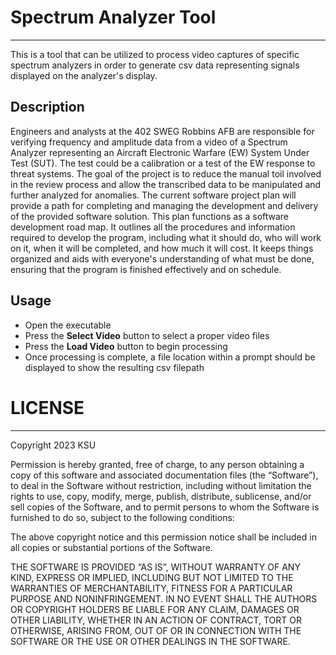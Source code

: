 
# Spectrum Analyzer Tool
___
This is a tool that can be utilized to process video captures of specific spectrum analyzers in order to generate csv data representing signals displayed on the analyzer's display.

## Description
Engineers and analysts at the 402 SWEG Robbins AFB are responsible for verifying frequency and amplitude data from a video of a Spectrum Analyzer representing an Aircraft Electronic Warfare (EW) System Under Test (SUT). The test could be a calibration or a test of the EW response to threat systems. The goal of the project is to reduce the manual toil involved in the review process and allow the transcribed data to be manipulated and further analyzed for anomalies. The current software project plan will provide a path for completing and managing the development and delivery of the provided software solution. This plan functions as a software development road map. It outlines all the procedures and information required to develop the program, including what it should do, who will work on it, when it will be completed, and how much it will cost. It keeps things organized and aids with everyone's understanding of what must be done, ensuring that the program is finished effectively and on schedule.

## Usage
- Open the executable
- Press the **Select Video** button to select a proper video files
- Press the **Load Video** button to begin processing
- Once processing is complete, a file location within a prompt should be displayed to show the resulting csv filepath


# LICENSE
___
Copyright 2023 KSU

Permission is hereby granted, free of charge, to any person obtaining a copy of this software and associated documentation files (the “Software”), to deal in the Software without restriction, including without limitation the rights to use, copy, modify, merge, publish, distribute, sublicense, and/or sell copies of the Software, and to permit persons to whom the Software is furnished to do so, subject to the following conditions:

The above copyright notice and this permission notice shall be included in all copies or substantial portions of the Software.

THE SOFTWARE IS PROVIDED “AS IS”, WITHOUT WARRANTY OF ANY KIND, EXPRESS OR IMPLIED, INCLUDING BUT NOT LIMITED TO THE WARRANTIES OF MERCHANTABILITY, FITNESS FOR A PARTICULAR PURPOSE AND NONINFRINGEMENT. IN NO EVENT SHALL THE AUTHORS OR COPYRIGHT HOLDERS BE LIABLE FOR ANY CLAIM, DAMAGES OR OTHER LIABILITY, WHETHER IN AN ACTION OF CONTRACT, TORT OR OTHERWISE, ARISING FROM, OUT OF OR IN CONNECTION WITH THE SOFTWARE OR THE USE OR OTHER DEALINGS IN THE SOFTWARE.


